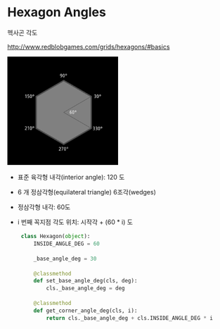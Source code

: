 Hexagon Angles
==============

헥사곤 각도

<http://www.redblobgames.com/grids/hexagons/#basics>

<p><img src="./screenshots/result.png" width=50%"/></p>

* 표준 육각형 내각(interior angle): 120 도
* 6 개 정삼각형(equilateral triangle) 6조각(wedges)
* 정삼각형 내각: 60도
* i 번째 꼭지점 각도 위치: 시작각 + (60 * i) 도

   ```python
    class Hexagon(object):
        INSIDE_ANGLE_DEG = 60

        _base_angle_deg = 30

        @classmethod
        def set_base_angle_deg(cls, deg):
            cls._base_angle_deg = deg

        @classmethod
        def get_corner_angle_deg(cls, i):
            return cls._base_angle_deg + cls.INSIDE_ANGLE_DEG * i
   ```
